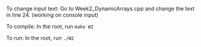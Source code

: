 To change input text: Go to Week2_DynamicArrays.cpp and change the text in line 24. (working on console input)

To compile: In the root, run ``make W2``

To run: In the root, run ``./W2``
